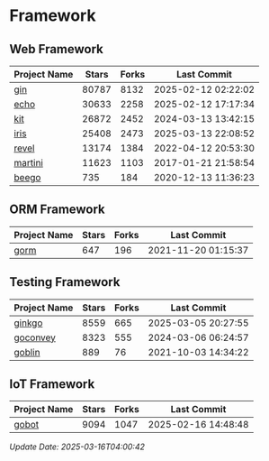 # Framework

## Web Framework
| Project Name | Stars | Forks | Last Commit |
| ------------ | ----- | ----- | ----------- |
| [gin](https://github.com/gin-gonic/gin) | 80787 | 8132 | 2025-02-12 02:22:02 |
| [echo](https://github.com/labstack/echo) | 30633 | 2258 | 2025-02-12 17:17:34 |
| [kit](https://github.com/go-kit/kit) | 26872 | 2452 | 2024-03-13 13:42:15 |
| [iris](https://github.com/kataras/iris) | 25408 | 2473 | 2025-03-13 22:08:52 |
| [revel](https://github.com/revel/revel) | 13174 | 1384 | 2022-04-12 20:53:30 |
| [martini](https://github.com/go-martini/martini) | 11623 | 1103 | 2017-01-21 21:58:54 |
| [beego](https://github.com/astaxie/beego) | 735 | 184 | 2020-12-13 11:36:23 |

## ORM Framework
| Project Name | Stars | Forks | Last Commit |
| ------------ | ----- | ----- | ----------- |
| [gorm](https://github.com/jinzhu/gorm) | 647 | 196 | 2021-11-20 01:15:37 |

## Testing Framework
| Project Name | Stars | Forks | Last Commit |
| ------------ | ----- | ----- | ----------- |
| [ginkgo](https://github.com/onsi/ginkgo) | 8559 | 665 | 2025-03-05 20:27:55 |
| [goconvey](https://github.com/smartystreets/goconvey) | 8323 | 555 | 2024-03-06 06:24:57 |
| [goblin](https://github.com/franela/goblin) | 889 | 76 | 2021-10-03 14:34:22 |

## IoT Framework
| Project Name | Stars | Forks | Last Commit |
| ------------ | ----- | ----- | ----------- |
| [gobot](https://github.com/hybridgroup/gobot) | 9094 | 1047 | 2025-02-16 14:48:48 |

*Update Date: 2025-03-16T04:00:42*